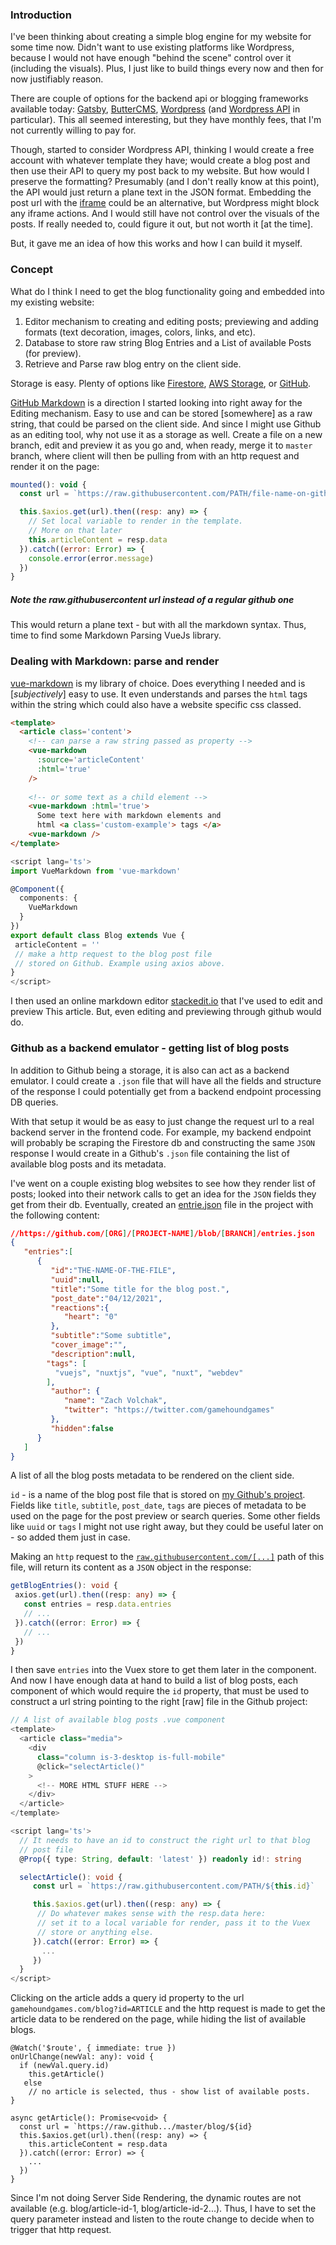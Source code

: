 ### Introduction

I've been thinking about creating a simple blog engine for my website for some time now. Didn't want to use existing platforms like Wordpress, because I would not have enough "behind the scene" control over it (including the visuals).  Plus, I just like to build things every now and then for now justifiably reason.

There are couple of options for the backend api or blogging frameworks available today: [Gatsby](https://www.gatsbyjs.com/), [ButterCMS](https://buttercms.com/), [Wordpress](https://wordpress.com/) (and [Wordpress API](https://developer.wordpress.org/rest-api/) in particular). This all seemed interesting, but they have monthly fees, that I'm not currently willing to pay for.

Though, started to consider Wordpress API, thinking I would create a free account with whatever template they have; would create a blog post and then use their API to query my post back to my website. But how would I preserve the formatting? Presumably (and I don't really know at this point), the API would just return a plane text in the JSON format. Embedding the post url with the [iframe](https://developer.mozilla.org/en-US/docs/Web/HTML/Element/iframe) could be an alternative, but Wordpress might block any iframe actions. And I would still have not control over the visuals of the posts. If really needed to, could figure it out, but not worth it [at the time].

But, it gave me an idea of how this works and how I can build it myself.

 
### Concept

What do I think I need to get the blog functionality going and embedded into my existing website:

 1) Editor mechanism to creating and editing posts; previewing and adding formats (text decoration, images, colors, links, and etc).
 2) Database to store raw string Blog Entries and a List of available Posts (for preview).
 3) Retrieve and Parse raw blog entry on the client side.

Storage is easy. Plenty of options like [Firestore](https://firebase.google.com/docs/firestore/quickstart), [AWS Storage](https://aws.amazon.com/products/storage/), or [GitHub](https://github.com/).

[GitHub Markdown](https://guides.github.com/features/mastering-markdown/) is a direction I started looking into right away for the Editing mechanism. Easy to use and can be stored [somewhere] as a raw string, that could be parsed on the client side. And since I might use Github as an editing tool, why not use it as a storage as well. Create a file on a new branch, edit and preview it as you go and, when ready, merge it to `master` branch, where client will then be pulling from with an http request and render it on the page:

```javascript
mounted(): void {
  const url = `https://raw.githubusercontent.com/PATH/file-name-on-github.md`

  this.$axios.get(url).then((resp: any) => {
    // Set local variable to render in the template.
    // More on that later
    this.articleContent = resp.data
  }).catch((error: Error) => {
    console.error(error.message)
  })
}
```

##### Note the raw.githubusercontent url instead of a regular github one
This would return a plane text - but with all the markdown syntax. Thus, time to find some Markdown Parsing VueJs library.

### Dealing with Markdown: parse and render

[vue-markdown](https://github.com/miaolz123/vue-markdown) is my library of choice. Does everything I needed and is [*subjectively*] easy to use. It even understands and parses the `html` tags within the string which could also have a website specific css classed.

```html
<template>
  <article class='content'>
	<!-- can parse a raw string passed as property -->
    <vue-markdown 
      :source='articleContent' 
      :html='true'
    />
    
    <!-- or some text as a child element -->
    <vue-markdown :html='true'>
	  Some text here with markdown elements and
	  html <a class='custom-example'> tags </a>
	<vue-markdown />
</template>
```

```typescript
<script lang='ts'>
import VueMarkdown from 'vue-markdown'

@Component({
  components: {
    VueMarkdown
  }
})
export default class Blog extends Vue {
 articleContent = '' 
 // make a http request to the blog post file
 // stored on Github. Example using axios above.
}
</script>
```

I then used an online markdown editor <a href='https://stackedit.io/' target='_blank'>stackedit.io</a> that I've used to edit and preview This article. But, even editing and previewing through github would do. 

### Github as a backend emulator - getting list of blog posts

In addition to Github being a storage, it is also can act as a backend emulator. I could create a `.json` file that will have all the fields and structure of the response I could potentially get from a backend endpoint processing DB queries.

With that setup it would be as easy to just change the request url to a real backend server in the frontend code. For example, my backend endpoint will probably be scraping the Firestore db and constructing the same `JSON` response I would create in a Github's  `.json` file containing the list of available blog posts and its metadata.

I've went on a couple existing blog websites to see how they render list of posts; looked into their network calls to get an idea for the `JSON` fields they get from their db. Eventually, created an [entrie.json](https://github.com/GamehoundProductions/blog-entries/blob/blog/blog/entries.json) file in the project with the following content:

```json
//https://github.com/[ORG]/[PROJECT-NAME]/blob/[BRANCH]/entries.json
{
   "entries":[
      {
         "id":"THE-NAME-OF-THE-FILE",
         "uuid":null,
         "title":"Some title for the blog post.",
         "post_date":"04/12/2021",
         "reactions":{
            "heart": "0"
         },
         "subtitle":"Some subtitle",
         "cover_image":"",
         "description":null,
        "tags": [
          "vuejs", "nuxtjs", "vue", "nuxt", "webdev"
        ],
         "author": {
            "name": "Zach Volchak",
            "twitter": "https://twitter.com/gamehoundgames"
         },
         "hidden":false
      }
   ]
}

```
A list of all the blog posts metadata to be rendered on the client side.

`id` - is a name of the blog post file that is stored on <a href='https://github.com/GamehoundProductions/blog-entries' target='_blank'>my Github's project</a>.
Fields like `title`, `subtitle`, `post_date`, `tags` are pieces of metadata to be used on the page for the post preview or search queries. 
Some other fields like `uuid` or `tags` I might not use right away, but they could be useful later on - so added them just in case.

Making an `http` request to the [`raw.githubusercontent.com/[...]`](https://raw.githubusercontent.com/GamehoundProductions/blog-entries/blog/blog/entries.json) path of this file, will return its content as a `JSON` object in the response:

```typescript
getBlogEntries(): void {
 axios.get(url).then((resp: any) => {
   const entries = resp.data.entries
   // ...
 }).catch((error: Error) => {
   // ...
 })
}
```

I then save `entries` into the Vuex store to get them later in the component. And now I have enough data at hand to build a list of blog posts, each component of which would require the `id` property, that must be used to construct a url string pointing to the right [raw] file in the Github project:

```javascript
// A list of available blog posts .vue component
<template>
  <article class="media">
    <div 
      class="column is-3-desktop is-full-mobile" 
      @click="selectArticle()"
    >
      <!-- MORE HTML STUFF HERE -->
    </div>
  </article>
</template>
```

```typescript
<script lang='ts'>
  // It needs to have an id to construct the right url to that blog
  // post file
  @Prop({ type: String, default: 'latest' }) readonly id!: string

  selectArticle(): void {
     const url = `https://raw.githubusercontent.com/PATH/${this.id}`

     this.$axios.get(url).then((resp: any) => {
      // Do whatever makes sense with the resp.data here:
      // set it to a local variable for render, pass it to the Vuex
      // store or anything else.
     }).catch((error: Error) => {
       ...
     })
  }
</script>
```

Clicking on the article adds a query id property to the url `gamehoundgames.com/blog?id=ARTICLE` and the http request is made to get the article data to be rendered on the page, while hiding the list of available blogs.

```
@Watch('$route', { immediate: true })
onUrlChange(newVal: any): void {
  if (newVal.query.id)
    this.getArticle()
   else
    // no article is selected, thus - show list of available posts.
}

async getArticle(): Promise<void> {
  const url = `https://raw.github.../master/blog/${id}
  this.$axios.get(url).then((resp: any) => {
    this.articleContent = resp.data
  }).catch((error: Error) => {
    ...
  })
}
```

Since I'm not doing Server Side Rendering, the dynamic routes are not available (e.g. blog/article-id-1, blog/article-id-2...). Thus, I have to set the query parameter instead and listen to the route change to decide when to trigger that http request.
